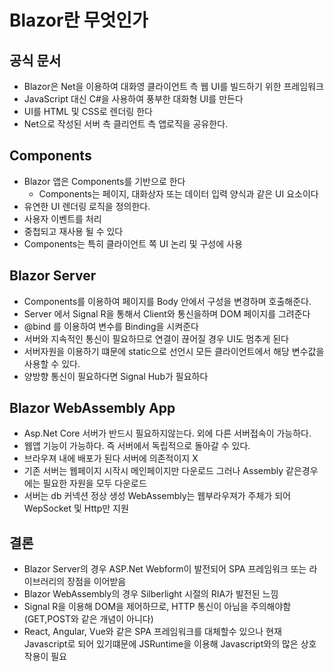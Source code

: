 # Blazor란 무엇인가

## 공식 문서

* Blazor은 Net을 이용하여 대화영 클라이언트 측 웹 UI를 빌드하기 위한 프레임워크
* JavaScript 대신 C#을 사용하여 풍부한 대화형 UI를 만든다
* UI를 HTML 및 CSS로 렌더링 한다
* Net으로 작성된 서버 측 클리언트 측 앱로직을 공유한다.

## Components

* Blazor 앱은 Components를 기반으로 한다
  * Components는 페이지, 대화상자 또는 데이터 입력 양식과 같은 UI 요소이다
* 유연한 UI 렌더링 로직을 정의한다.
* 사용자 이벤트를 처리
* 중첩되고 재사용 될 수 있다
* Components는 특히 클라이언트 쪽 UI 논리 및 구성에 사용

## Blazor Server

* Components를 이용하여 페이지를 Body 안에서 구성을 변경하며 호출해준다.
* Server 에서 Signal R을 통해서 Client와 통신을하며 DOM 페이지를 그려준다
* @bind 를 이용하여 변수를 Binding을 시켜준다
* 서버와 지속적인 통신이 필요하므로 연결이 끊어질 경우 UI도 멈추게 된다
* 서버자원을 이용하기 떄문에 static으로 선언시 모든 클라이언트에서 해당 변수값을 사용할 수 있다.
* 양방향 통신이 필요하다면 Signal Hub가 필요하다

## Blazor WebAssembly App

* Asp.Net Core 서버가 반드시 필요하지않는다. 외에 다른 서버접속이 가능하다.
* 웹앱 기능이 가능하다. 즉 서버에서 독립적으로 돌아갈 수 있다.
* 브라우져 내에 배포가 된다 서버에 의존적이지 X
* 기존 서버는 웹페이지 시작시 메인페이지만 다운로드 그러나 Assembly 같은경우에는 필요한 자원을 모두 다운로드
* 서버는 db 커넥션 정상 생성 WebAssembly는 웹부라우져가 주체가 되어 WepSocket 및 Http만 지원

## 결론

* Blazor Server의 경우 ASP.Net Webform이 발전되어 SPA 프레임워크 또는 라이브러리의 장점을 이어받음
* Blazor WebAssembly의 경우 Silberlight 시절의 RIA가 발전된 느낌
* Signal R을 이용해 DOM을 제어하므로, HTTP 통신이 아님을 주의해야함(GET,POST와 같은 개념이 아니다)
* React, Angular, Vue와 같은 SPA 프레임워크를 대체할수 있으나 현재 Javascript로 되어 있기떄문에 JSRuntime을 이용해 Javascript와의 많은 상호작용이 필요

